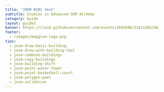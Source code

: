 ```yaml
---
title: 'JOSM #101 test'
subtitle: Studies in Advanced OSM Alchemy
category: Guide
layout: guide3
banner: https://cloud.githubusercontent.com/assets/2665840/11611266/b63ba4cc-9b92-11e5-8fa6-8e119b5b65e5.png
footer: 
  - /images/mapgive-logo.png
tips:
  - josm-draw-basic-building
  - josm-draw-with-building-tool
  - josm-combine-buildings
  - josm-copy-buildings
  - josm-building-shift
  - josm-point-water-tower
  - josm-point-basketball-court
  - josm-polygon-pool
  - josm-validation
---
```


<!--
<div id="test" class="col-lg-5 col-sm-6">
<hr class="section-heading-spacer">
<div class="clearfix"></div>

<h2 class="section-heading">What is JOSM?</h2>

 <p>JOSM is an advanced OpenStreetMap editor that is popular among experienced editors thanks to its plugins and stability. 

You can read more about JOSM at the [OpenStreetMap JOSM wiki page](https://wiki.openstreetmap.org/wiki/JOSM) and from the [JOSM section on learnOSM](http://learnosm.org/en/josm/)
</p>
-->
